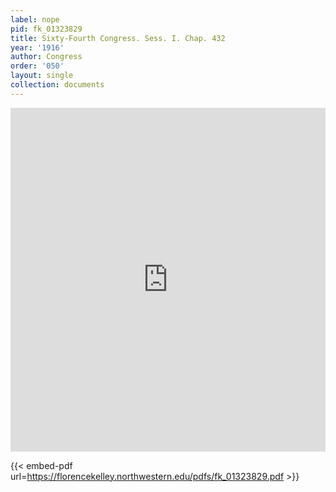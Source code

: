 ```yaml
---
label: nope
pid: fk_01323829
title: Sixty-Fourth Congress. Sess. I. Chap. 432
year: '1916'
author: Congress
order: '050'
layout: single
collection: documents
---
```

<iframe src="https://northwestern.app.box.com/embed/s/5ngqpe0qpqda0phlxq3gi1k0fhvbms8e?sortColumn=date&view=list" width="100%" height="550" frameborder="0" allowfullscreen webkitallowfullscreen msallowfullscreen></iframe>


{{< embed-pdf url=https://florencekelley.northwestern.edu/pdfs/fk_01323829.pdf >}}